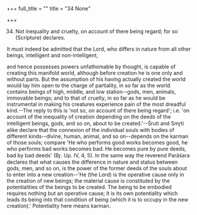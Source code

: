 +++
full_title = ""
title = "34 None"

+++


34. Not inequality and cruelty, on account of there being regard; for so (Scripture) declares.

It must indeed be admitted that the Lord, who differs in nature from all other beings, intelligent and non-intelligent,

and hence possesses powers unfathomable by thought, is capable of creating this manifold world, although before creation he is one only and without parts. But the assumption of his having actually created the world would lay him open to the charge of partiality, in so far as the world contains beings of high, middle, and low station--gods, men, animals, immovable beings; and to that of cruelty, in so far as he would be instrumental in making his creatures experience pain of the most dreadful kind.--The reply to this is 'not so, on account of there being regard'; i.e. 'on account of the inequality of creation depending on the deeds of the intelligent beings, gods, and so on, about to be created.'--Śruti and Smr̥ti alike declare that the connexion of the individual souls with bodies of different kinds--divine, human, animal, and so on--depends on the karman of those souls; compare 'He who performs good works becomes good, he who performs bad works becomes bad. He becomes pure by pure deeds, bad by bad deeds' (Br̥. Up. IV, 4, 5). In the same way the reverend Parāśara declares that what causes the difference in nature and status between gods, men, and so on, is the power of the former deeds of the souls about to enter into a new creation--'He (the Lord) is the operative cause only in the creation of new beings; the material cause is constituted by the potentialities of the beings to be created. The being to be embodied requires nothing but an operative cause; it is its own potentiality which leads its being into that condition of being (which it is to occupy in the new creation).' Potentiality here means karman.

